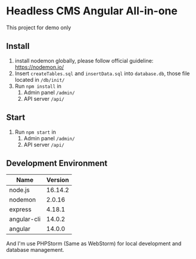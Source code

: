 # Headless CMS Angular All-in-one

This project for demo only

## Install

1. install nodemon globally, please follow official guideline: https://nodemon.io/
2. Insert `createTables.sql` and `insertData.sql` into `database.db`, those file located in `/db/init/`
3. Run `npm install` in
   1. Admin panel `/admin/`
   2. API server `/api/`

## Start

1. Run `npm start` in
   1. Admin panel `/admin/`
   2. API server `/api/`

## Development Environment

| Name | Version |  
|--|--|
| node.js | 16.14.2 |  
| nodemon | 2.0.16 |  
| express | 4.18.1 |
| angular-cli | 14.0.2 |
| angular | 14.0.0 |

And I'm use PHPStorm (Same as WebStorm) for local development and database management.

